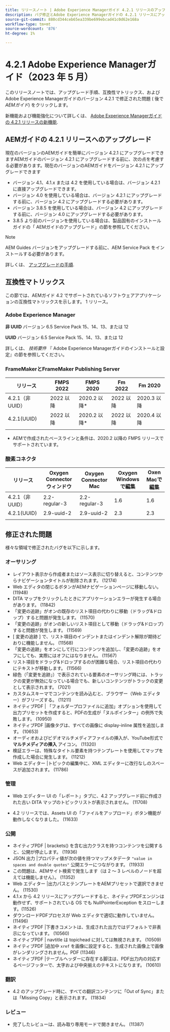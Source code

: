 ```yaml
---
title: リリースノート | Adobe Experience Managerガイド 4.2.1 リリースのアップグレード手順と修正された問題
description: バグ修正とAdobe Experience Managerガイドの 4.2.1 リリースにアップグレードする方法について説明します
source-git-commit: 880cd344ceb65ea339be699ebcad41c0d62e168a
workflow-type: tm+mt
source-wordcount: '876'
ht-degree: 1%

---
```


# 4.2.1 Adobe Experience Managerガイド（2023 年 5 月）

このリリースノートでは、アップグレード手順、互換性マトリックス、およびAdobe Experience Managerガイドのバージョン 4.2.1 で修正された問題 ( 後で *AEMガイド*) をクリックします。

新機能および機能強化について詳しくは、 [Adobe Experience Managerガイドの 4.2.1 リリースの新機能](whats-new-4.2.1-release.md).

## AEMガイドの 4.2.1 リリースへのアップグレード


現在のバージョンのAEMガイドを簡単にバージョン 4.2.1 にアップグレードできますAEMガイドのバージョン 4.2.1 にアップグレードする前に、次の点を考慮する必要があります。現在のバージョンのAEMガイドをバージョン 4.2.1 にアップグレードできます
* バージョン 4.1、4.1.x または 4.2 を使用している場合は、バージョン 4.2.1 に直接アップグレードできます。
* バージョン 4.0 を使用している場合は、バージョン 4.2.1 にアップグレードする前に、バージョン 4.2 にアップグレードする必要があります。
* バージョン 3.8.5 を使用している場合は、バージョン 4.2 にアップグレードする前に、バージョン 4.0 にアップグレードする必要があります。
* 3.8.5 より前のバージョンを使用している場合は、製品固有のインストールガイドの「 AEMガイドのアップグレード」の節を参照してください。

>[!NOTE]
>
>AEM Guides バージョンをアップグレードする前に、AEM Service Pack をインストールする必要があります。

詳しくは、 [アップグレードの手順](../install-guide/upgrade-xml-documentation.md).

## 互換性マトリックス

この節では、AEMガイド 4.2 でサポートされているソフトウェアアプリケーションの互換性マトリックスを示します。 1 リリース。

### Adobe Experience Manager

**非 UUID**
バージョン 6.5 Service Pack 15、14、13、または 12

**UUID**
バージョン 6.5 Service Pack 15、14、13、または 12

詳しくは、 *技術要件* 『 Adobe Experience Managerガイドのインストールと設定』の節を参照してください。

### FrameMakerとFrameMaker Publishing Server

| リリース | FMPS 2022 | FMPS 2020 | Fm 2022 | Fm 2020 |
| --- | --- | --- | --- | --- |
| 4.2.1（非 UUID） | 2022 以降 | 2020.2 以降* | 2022 以降 | 2020.3 以降 |
| 4.2.1(UUID) | 2022 以降 | 2020.2 以降* | 2022 以降 | 2020.4 以降 |
| | | | |

* AEMで作成されたベースラインと条件は、2020.2 以降の FMPS リリースでサポートされています。

### 酸素コネクタ

| リリース | Oxygen Connector ウィンドウ | Oxygen Connector Mac | Oxygen Windows で編集 | Oxen Macで編集 |
| --- | --- | --- |--- |--- |
| 4.2.1（非 UUID） | 2.2-regular-3 | 2.2-regular-3 | 1.6 | 1.6 |
| 4.2.1(UUID) | 2.9-uuid-2 | 2.9-uuid-2 | 2.3 | 2.3 |
|  |  |   |

## 修正された問題

様々な領域で修正されたバグを以下に示します。

### オーサリング

* レイアウト表示から作成者またはソース表示に切り替えると、コンテンツからナビゲーションタイトルが削除されます。 (12174)
* Web エディタの閉じるボタンがAEMナビゲーションページに移動しない。 (11948)
* DITA マップをクリックしたときにアプリケーションエラーが発生する場合があります。 (11842)
* 「変更の追跡」がオンの既存のリスト項目の代わりに移動（ドラッグ&amp;ドロップ）すると問題が発生します。 (11570)
* 「変更の追跡」がオンの新しいリスト項目として移動（ドラッグ&amp;ドロップ）すると問題が発生します。 (11569)
* [ 変更の追跡 ] で、リスト項目のインデントまたはインデント解除が期待どおりに機能しません。 (11568)
* 「変更の追跡」をオンにして行にコンテンツを追加し、「変更の追跡」をオフにしても、実際にはオフにはなりません。 (11567)
* リスト項目をドラッグ&amp;ドロップするのが困難な場合、リスト項目の代わりにテキストが移動します。 (11566)
* 緑色（「変更を追跡」）で表示されている要素のオーサリング時には、トラックの変更が無効になっている場合でも、新しいコンテンツがトラックの変更として表示されます。 (7021)
* カスタムスキーマでコンテンツを読み込むと、ブラウザー（Web エディター）がフリーズする。 (11211)
* ネイティブPDF | 「フォルダープロファイルに追加」オプションを使用して出力プリセットを作成すると、PDFの生成が「ヌルポインター」の例外で失敗します。 (10950)
* ネイティブPDF |画像タグは、すべての画像に display-inline 属性を追加します。 (10653)
* オーディオおよびビデオマルチメディアファイルの挿入が、YouTube形式で **マルチメディアの挿入** アイコン。 (11320)
* 検証エラーは、特殊なタイトル要素を持つテンプレートを使用してマップを作成した場合に発生します。 (11212)
* Web エディター |トピックの編集中に、XML エディターに改行なしのスペースが追加されます。 (11786)

### 管理

* Web エディター UI の「レポート」タブに、4.2 アップグレード前に作成された古い DITA マップのトピックリストが表示されません。 (11708)

* 4.2 リリースでは、Assets UI の「ファイルをアップロード」ボタン機能が動作しなくなりました。 (11633)


### 公開

* ネイティブPDF | brackets() を含む出力クラスを持つコンテンツを公開すると、公開が停止します。 (11936)
* JSON 出力 |プロパティ値が次の値を持つマップメタデータ `"value in spaces and double quotes"` 公開エラーにつながります。 (11933)
* この問題は、AEMサイト検索で発生します（は 2 ～ 3 レベルのノードを超えては機能しません）。 (11352)
* Web エディター |出力パスとテンプレートをAEMプリセットで選択できません。 (11530)
* 4.1.x から 4.2 リリースにアップグレードすると、ネイティブPDFエンジンは動作せず、サポートされている OS でも NullPointerException をスローします。(11526)
* ダウンロードPDFプロセスが Web エディタで適切に動作していません。 (11496)
* ネイティブPDF |下書きコメントは、生成された出力ではデフォルトで非表示になっています。 (10560)
* ネイティブPDF | navtitle は topichead に対しては無視されます。 (10509)
* ネイティブPDF |追加中 `xref` を画像に設定すると、生成された画像上で画像がレンダリングされません。PDF (11346)
* ネイティブPDF |テーブルヘッダーに存在する脚注は、PDF出力内の対応するページフッターで、太字および中央揃えのテキストになります。 (10610)

### 翻訳

* 4.2 のアップグレード時に、すべての翻訳コンテンツに「Out of Sync」または「Missing Copy」と表示されます。 (11834)

### レビュー

* 完了したレビューは、読み取り専用モードで開きません。 (11387)
